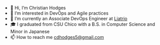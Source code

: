 - 👋 Hi, I’m Christian Hodges
- 👀 I’m interested in DevOps and Agile practices
- 🌱 I’m currently an Associate DevOps Engineer at [Liatrio](https://www.liatrio.com/)
- 🎓 I graduated from CSU Chico with a B.S. in Computer Science and Minor in Japanese
- 📫 How to reach me cdhodges5@gmail.com

<!---
chodges7/chodges7 is a ✨ special ✨ repository because its `README.md` (this file) appears on your GitHub profile.
You can click the Preview link to take a look at your changes.
--->
